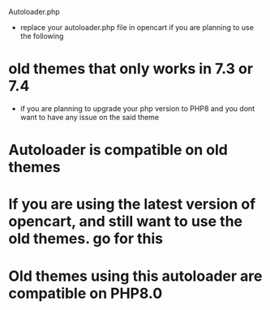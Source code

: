 Autoloader.php

* replace your autoloader.php file in opencart if you are planning to use the following
# old themes that only works in 7.3 or 7.4
* if you are planning to upgrade your php version to PHP8 and you dont want to have any issue on the said theme


#   Autoloader is compatible on old themes
#   If you are using the latest version of opencart, and still want to use the old themes. go for this
#   Old themes using this autoloader are compatible on PHP8.0
